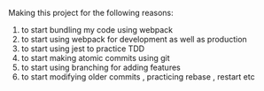 Making this project for the following reasons:

1. to start bundling my code using webpack
2. to start using webpack for development as well as production
3. to start using jest to practice TDD
4. to start making atomic commits using git
5. to start using branching for adding features
6. to start modifying older commits , practicing rebase , restart etc
